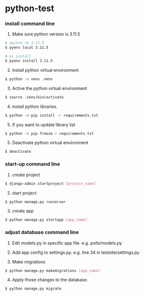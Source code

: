 # python-test

### install command line

1. Make sure python version is 3.11.5
```bash
# switch to 3.11.5 
$ pyenv local 3.11.5

# or install
$ pyenv install 3.11.5
```

2. Install python virtual environment
```bash
$ python -m venv .venv
```

3. Active the python virtual environment
```bash
$ source .venv/bin/activate
```

4. Install python libraries.
```bash
$ python -m pip install -r requirements.txt
```

5. If you want to update library list
```bash
$ python -m pip freeze > requirements.txt
```

5. Deactivate python virtual environment
```bash
$ deactivate
```

### start-up command line

1. create project
```bash
$ django-admin startproject [project_name]
```

2. start project
```bash
$ python manage.py runserver
```

3. create app
```bash
$ python manage.py startapp [app_name]
```

### adjust database command line

1. Edit models.py in specific app file.
e.g. polls/models.py

2. Add app config to settings.py.
e.g. line 34 in testsite/settings.py

3. Make migrations
```bash
$ python manage.py makemigrations [app_name]
```

4. Apply those changes to the database.
```bash
$ python manage.py migrate
```
